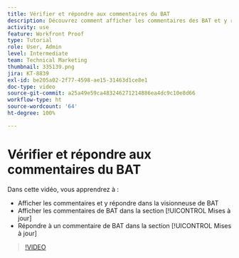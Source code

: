 ```yaml
---
title: Vérifier et répondre aux commentaires du BAT
description: Découvrez comment afficher les commentaires des BAT et y répondre dans la visionneuse de BAT et dans la section [!UICONTROL Mises à jour] de  [!DNL  Workfront].
activity: use
feature: Workfront Proof
type: Tutorial
role: User, Admin
level: Intermediate
team: Technical Marketing
thumbnail: 335139.png
jira: KT-8839
exl-id: be205a02-2f77-4598-ae15-31463d1ce8e1
doc-type: video
source-git-commit: a25a49e59ca483246271214886ea4dc9c10e8d66
workflow-type: ht
source-wordcount: '64'
ht-degree: 100%

---
```


# Vérifier et répondre aux commentaires du BAT

Dans cette vidéo, vous apprendrez à :

* Afficher les commentaires et y répondre dans la visionneuse de BAT
* Afficher les commentaires de BAT dans la section [!UICONTROL Mises à jour]
* Répondre à un commentaire de BAT dans la section [!UICONTROL Mises à jour]

>[!VIDEO](https://video.tv.adobe.com/v/335139/?quality=12&learn=on)
